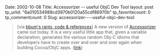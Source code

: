 Date: 2002-10-08
Title: Accessorizer -- useful ObjC Dev Tool
layout: post
tp_urlid: "6a010534988cd3970b0120a55cdf86970b"
tp_favoritecount: 0
tp_commentcount: 0
Slug: accessorizer----useful-objc-dev-tool

<blockquote>[via <a href="http://radio.weblogs.com/0100490/">bbum&#39;s rants, code &amp; references</a>]  A new version of <a href="http://www.versiontracker.com/dyn/moreinfo/macosx/16347">Accessorizer</a> came out today.  It is a very useful little app that, given a variable declaration, generates the various random Obj-C idioms that developers have to create over and over and over again when building Cocoa/ObjC apps. (<a href="http://homepage.mac.com/kcall/accessorizer.html">link</a>)</blockquote>
